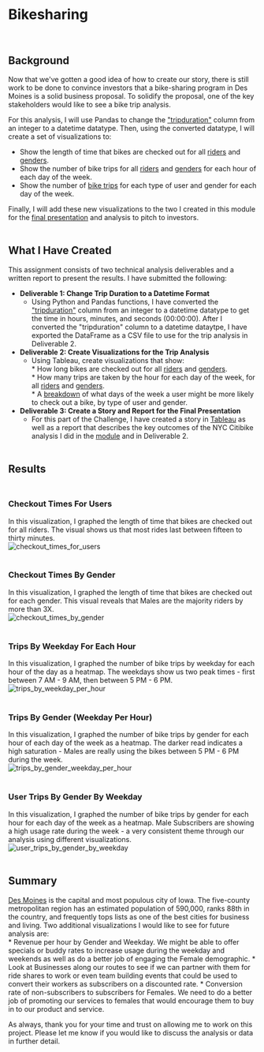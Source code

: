 # Bikesharing<br><br>

## Background<br>
Now that we've gotten a good idea of how to create our story, there is still work to be done to convince investors that a bike-sharing program in Des Moines is a solid business proposal. To solidify the proposal, one of the key stakeholders would like to see a bike trip analysis.

For this analysis, I will use Pandas to change the ["tripduration"](https://github.com/whitneyshine/bikesharing/blob/main/NYC_Citibike_Challenge.ipynb) column from an integer to a datetime datatype. Then, using the converted datatype, I will create a set of visualizations to:

   * Show the length of time that bikes are checked out for all [riders](https://public.tableau.com/profile/whitney.shine#!/vizhome/NYCCitibikeChallenge_16218973329460/CheckoutTimesforUsers) and [genders](https://public.tableau.com/profile/whitney.shine#!/vizhome/NYCCitibikeChallenge_16218973329460/CheckoutTimesbyGender).<br>
   * Show the number of bike trips for all [riders](https://public.tableau.com/profile/whitney.shine#!/vizhome/NYCCitibikeChallenge_16218973329460/TripsByWeekdayPerHour) and [genders](https://public.tableau.com/profile/whitney.shine#!/vizhome/NYCCitibikeChallenge_16218973329460/CreatetheTripsbyGenderWeekdayperHour) for each hour of each day of the week.<br>
   * Show the number of [bike trips](https://public.tableau.com/profile/whitney.shine#!/vizhome/NYCCitibikeChallenge_16218973329460/UserTripsbyGenderbyWeekday) for each type of user and gender for each day of the week.<br>
 
 Finally, I will add these new visualizations to the two I created in this module for the [final presentation](https://public.tableau.com/profile/whitney.shine#!/vizhome/NYCCitibikeChallenge_16218973329460/NYCChallengeStory?publish=yes) and analysis to pitch to investors.<br><br>
 
## What I Have Created<br>
This assignment consists of two technical analysis deliverables and a written report to present the results. I have submitted the following:

  * **Deliverable 1: Change Trip Duration to a Datetime Format**<br>
      *  Using Python and Pandas functions, I have converted the ["tripduration"](https://github.com/whitneyshine/bikesharing/blob/main/NYC_Citibike_Challenge.ipynb) column from an integer to a datetime datatype to get the time in hours, minutes, and seconds (00:00:00). After I converted the "tripduration" column to a datetime dataytpe, I have exported the DataFrame as a CSV file to use for the trip analysis in Deliverable 2.<br>
  * **Deliverable 2: Create Visualizations for the Trip Analysis**<br>
      *  Using Tableau, create visualizations that show:<br>
              * How long bikes are checked out for all [riders](https://public.tableau.com/profile/whitney.shine#!/vizhome/NYCCitibikeChallenge_16218973329460/CheckoutTimesforUsers) and [genders](https://public.tableau.com/profile/whitney.shine#!/vizhome/NYCCitibikeChallenge_16218973329460/CheckoutTimesbyGender).<br>
              * How many trips are taken by the hour for each day of the week, for all [riders](https://public.tableau.com/profile/whitney.shine#!/vizhome/NYCCitibikeChallenge_16218973329460/TripsByWeekdayPerHour) and [genders](https://public.tableau.com/profile/whitney.shine#!/vizhome/NYCCitibikeChallenge_16218973329460/CreatetheTripsbyGenderWeekdayperHour).<br>
              * A [breakdown](https://public.tableau.com/profile/whitney.shine#!/vizhome/NYCCitibikeChallenge_16218973329460/UserTripsbyGenderbyWeekday) of what days of the week a user might be more likely to check out a bike, by type of user and gender.<br>
  * **Deliverable 3: Create a Story and Report for the Final Presentation**<br>
      * For this part of the Challenge, I have created a story in [Tableau](https://public.tableau.com/profile/whitney.shine#!/vizhome/NYCCitibikeChallenge_16218973329460/NYCChallengeStory?publish=yes) as well as a report that describes the key outcomes of the NYC Citibike analysis I did in the [module](https://public.tableau.com/profile/whitney.shine#!/vizhome/Module14-NYCCitibike/NYCStory) and in Deliverable 2. <br><br>

## Results<br><br>

### Checkout Times For Users<br>
In this visualization, I graphed the length of time that bikes are checked out for all riders. The visual shows us that most rides last between fifteen to thirty minutes.<br>
![checkout_times_for_users](checkout_times_for_users.png)<br><br>

### Checkout Times By Gender<br>
In this visualization, I graphed the length of time that bikes are checked out for each gender.  This visual reveals that Males are the majority riders by more than 3X.<br>
![checkout_times_by_gender](checkout_times_by_gender.png)<br><br>

### Trips By Weekday For Each Hour<br>
In this visualization, I graphed the number of bike trips by weekday for each hour of the day as a heatmap.  The weekdays show us two peak times - first between 7 AM - 9 AM, then between 5 PM - 6 PM.<br>
![trips_by_weekday_per_hour](trips_by_weekday_per_hour.png)<br><br>

### Trips By Gender (Weekday Per Hour)<br>
In this visualization, I graphed the number of bike trips by gender for each hour of each day of the week as a heatmap.  The darker read indicates a high saturation - Males are really using the bikes between 5 PM - 6 PM during the week.<br>
![trips_by_gender_weekday_per_hour](trips_by_gender_weekday_per_hour.png)<br><br>

### User Trips By Gender By Weekday<br>
In this visualization, I graphed the number of bike trips by gender for each hour for each day of the week as a heatmap.  Male Subscribers are showing a high usage rate during the week - a very consistent theme through our analysis using different visualizations.<br>
![user_trips_by_gender_by_weekday](user_trips_by_gender_by_weekday.png)<br><br>



### 

## Summary
[Des Moines](https://worldpopulationreview.com/en/us-cities/des-moines-ia-population) is the capital and most populous city of Iowa. The five-county metropolitan region has an estimated population of 590,000, ranks 88th in the country, and frequently tops lists as one of the best cities for business and living.  Two additional visualizations I would like to see for future analysis are:<br>
    * Revenue per hour by Gender and Weekday.  We might be able to offer specials or buddy rates to increase usage during the weekday and weekends as well as do a better job of engaging the Female demographic.
    * Look at Businesses along our routes to see if we can partner with them for ride shares to work or even team building events that could be used to convert their workers as subscribers on a discounted rate.
    * Conversion rate of non-subscribers to subscribers for Females.  We need to do a better job of promoting our services to females that would encourage them to buy in to our product and service.<br>
    
 As always, thank you for your time and trust on allowing me to work on this project.  Please let me know if you would like to discuss the analysis or data in further detail.


